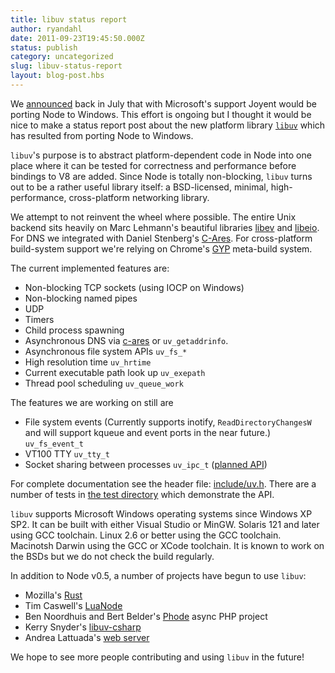 ```yaml
---
title: libuv status report
author: ryandahl
date: 2011-09-23T19:45:50.000Z
status: publish
category: uncategorized
slug: libuv-status-report
layout: blog-post.hbs
---
```


We [announced](http://blog.nodejs.org/2011/06/23/porting-node-to-windows-with-microsoft%E2%80%99s-help/) back in July that with Microsoft's support Joyent would be porting Node to Windows. This effort is ongoing but I thought it would be nice to make a status report post about the new platform library [`libuv`](https://github.com/libuv/libuv) which has resulted from porting Node to Windows.

`libuv`'s purpose is to abstract platform-dependent code in Node into one place where it can be tested for correctness and performance before bindings to V8 are added. Since Node is totally non-blocking, `libuv` turns out to be a rather useful library itself: a BSD-licensed, minimal, high-performance, cross-platform networking library.

We attempt to not reinvent the wheel where possible. The entire Unix backend sits heavily on Marc Lehmann's beautiful libraries [libev](http://software.schmorp.de/pkg/libev.html) and [libeio](http://software.schmorp.de/pkg/libeio.html). For DNS we integrated with Daniel Stenberg's [C-Ares](http://c-ares.haxx.se/). For cross-platform build-system support we're relying on Chrome's [GYP](http://code.google.com/p/gyp/) meta-build system.

The current implemented features are:

- Non-blocking TCP sockets (using IOCP on Windows)
- Non-blocking named pipes
- UDP
- Timers
- Child process spawning
- Asynchronous DNS via [c-ares](http://c-ares.haxx.se/) or `uv_getaddrinfo`.
- Asynchronous file system APIs `uv_fs_*`
- High resolution time `uv_hrtime`
- Current executable path look up `uv_exepath`
- Thread pool scheduling `uv_queue_work`

The features we are working on still are

- File system events (Currently supports inotify, `ReadDirectoryChangesW` and will support kqueue and event ports in the near future.) `uv_fs_event_t`
- VT100 TTY `uv_tty_t`
- Socket sharing between processes `uv_ipc_t` ([planned API](https://gist.github.com/1233593))

For complete documentation see the header file: [include/uv.h](https://github.com/libuv/libuv/blob/03d0c57ea216abd611286ff1e58d4e344a459f76/include/uv.h). There are a number of tests in [the test directory](https://github.com/libuv/libuv/tree/3ca382be741ec6ce6a001f0db04d6375af8cd642/test) which demonstrate the API.

`libuv` supports Microsoft Windows operating systems since Windows XP SP2. It can be built with either Visual Studio or MinGW. Solaris 121 and later using GCC toolchain. Linux 2.6 or better using the GCC toolchain. Macinotsh Darwin using the GCC or XCode toolchain. It is known to work on the BSDs but we do not check the build regularly.

In addition to Node v0.5, a number of projects have begun to use `libuv`:

- Mozilla's [Rust](https://github.com/graydon/rust)
- Tim Caswell's [LuaNode](https://github.com/creationix/luanode)
- Ben Noordhuis and Bert Belder's [Phode](https://github.com/bnoordhuis/phode) async PHP project
- Kerry Snyder's [libuv-csharp](https://github.com/kersny/libuv-csharp)
- Andrea Lattuada's [web server](https://gist.github.com/1195428)

We hope to see more people contributing and using `libuv` in the future!

